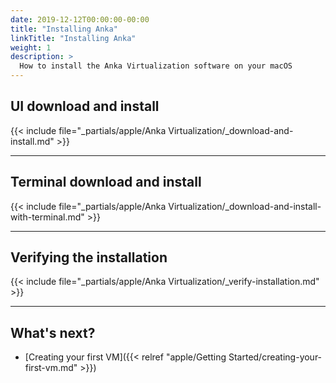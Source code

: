 ```yaml
---
date: 2019-12-12T00:00:00-00:00
title: "Installing Anka"
linkTitle: "Installing Anka"
weight: 1
description: >
  How to install the Anka Virtualization software on your macOS
---
```


## UI download and install

{{< include file="_partials/apple/Anka Virtualization/_download-and-install.md" >}}

---

## Terminal download and install

{{< include file="_partials/apple/Anka Virtualization/_download-and-install-with-terminal.md" >}}

---

## Verifying the installation

{{< include file="_partials/apple/Anka Virtualization/_verify-installation.md" >}}

---

## What's next?

- [Creating your first VM]({{< relref "apple/Getting Started/creating-your-first-vm.md" >}})
